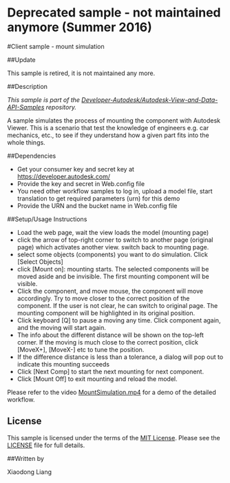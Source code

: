 # Deprecated sample - not maintained anymore (Summer 2016)

#Client sample - mount simulation

##Update

This sample is retired, it is not maintained any more. 

##Description

*This sample is part of the [Developer-Autodesk/Autodesk-View-and-Data-API-Samples](https://github.com/Developer-Autodesk/autodesk-view-and-data-api-samples) repository.*

A sample simulates the process of mounting the component with Autodesk Viewer. This is a scenario that test the knowledge of engineers e.g. car mechanics, etc., to see if they understand how a given part fits into the whole things. 

##Dependencies

* Get your consumer key and secret key at https://developer.autodesk.com/
* Provide the key and secret in Web.config file
* You need other workflow samples to log in, upload a model file, start translation to get required parameters (urn) for this demo
* Provide the URN and the bucket name in Web.config file

##Setup/Usage Instructions

* Load the web page, wait the view loads the model (mounting page)
* click the arrow of top-right corner to switch to another page (original page) which activates another view.
switch back to mounting page.
* select some objects (components) you want to do simulation. Click [Select Objects]
* click [Mount on]: mounting starts. The selected components will be moved aside and be invisible. The first mounting component will be visible.
* Click the component, and move mouse, the component will move accordingly. Try to move closer to the correct position of the component. If the user is not clear, he can switch to original page. The mounting component will be highlighted in its original position.
* Click keyboard [Q] to pause a moving any time. Click component again, and the moving will start again.
* The info about the different distance will be shown on the top-left corner. If the moving is much close to the correct position, click [MoveX+], [MoveX-]  etc to tune the position.
* If the difference distance is less than a tolerance, a dialog will pop out to indicate this mounting succeeds
* Click [Next Comp] to start the next mounting for next component.
* Click [Mount Off] to exit mounting and reload the model.


 Please refer to the video [MountSimulation.mp4](https://github.com/Developer-Autodesk/client-mountsimulation-view.and.data.api/blob/master/MountSimulation.mp4) for a demo of the detailed workflow. 

## License

This sample is licensed under the terms of the [MIT License](http://opensource.org/licenses/MIT). Please see the [LICENSE](LICENSE) file for full details.

##Written by 

Xiaodong Liang
